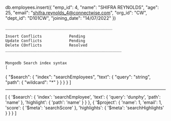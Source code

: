 db.employees.insert({
        "emp_id": 4,
        "name": "SHIFRA REYNOLDS",
        "age": 25,
        "email": "shifra.reynolds_4@connectwise.com",
        "org_id": "CW",
        "dept_id": "D101CW",
        "joining_date": "14/07/2022"
    })


    _______________________________________________

    Insert Conflicts            Pending
    Update Conflicts            Pending
    Delete COnflicts            Resolved
    ___________________________________________________


    Mongodb Search index syntax
    [
  {
    "$search": {
      "index": "searchEmployees",
      "text": {
        "query": "string",
        "path": {
          "wildcard": "*"
        }
      }
    }
  }
]
___________________________________________________________
[
  {
    '$search': {
      'index': 'searchEmployee', 
      'text': {
        'query': 'dunphy', 
        'path': 'name'
      }, 
      'highlight': {
        'path': 'name'
      }
    }
  }, {
    '$project': {
      'name': 1, 
      'email': 1, 
      'score': {
        '$meta': 'searchScore'
      }, 
      'highlights': {
        '$meta': 'searchHighlights'
      }
    }
  }
]